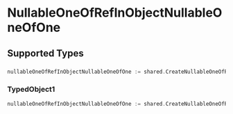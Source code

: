 # NullableOneOfRefInObjectNullableOneOfOne


## Supported Types

### 

```go
nullableOneOfRefInObjectNullableOneOfOne := shared.CreateNullableOneOfRefInObjectNullableOneOfOneAny(interface{}{/* values here */})
```

### TypedObject1

```go
nullableOneOfRefInObjectNullableOneOfOne := shared.CreateNullableOneOfRefInObjectNullableOneOfOneTypedObject1(shared.TypedObject1{/* values here */})
```

